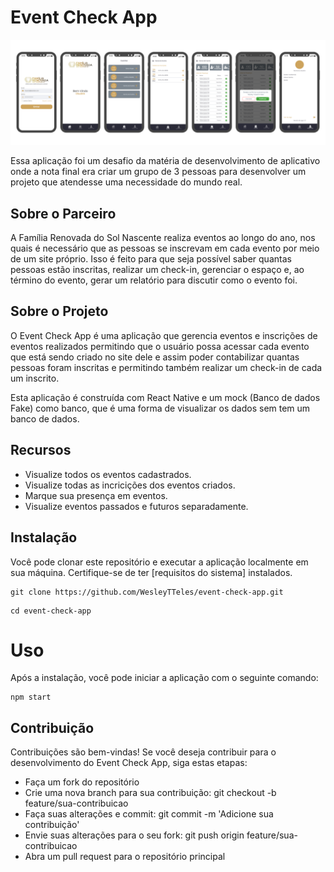 # Event Check App

![Logo do Event Check App](src/assets/images/Layout.png)

Essa aplicação foi um desafio da matéria de desenvolvimento de aplicativo onde a nota final era criar um grupo de 3 pessoas para desenvolver um projeto que atendesse uma necessidade do mundo real.

## Sobre o Parceiro

A Família Renovada do Sol Nascente realiza eventos ao longo do ano, nos quais é necessário que as pessoas se inscrevam em cada evento por meio de um site próprio. Isso é feito para que seja possível saber quantas pessoas estão inscritas, realizar um check-in, gerenciar o espaço e, ao término do evento, gerar um relatório para discutir como o evento foi.

## Sobre o Projeto

O Event Check App é uma aplicação que gerencia eventos e inscrições de eventos realizados permitindo que o usuário possa acessar cada evento que está sendo criado no site dele e assim poder contabilizar quantas pessoas foram inscritas e permitindo também realizar um check-in de cada um inscrito.

Esta aplicação é construída com React Native e um mock (Banco de dados Fake) como banco, que é uma forma de visualizar os dados sem tem um banco de dados.

## Recursos

- Visualize todos os eventos cadastrados.
- Visualize todas as incricições dos eventos criados.
- Marque sua presença em eventos.
- Visualize eventos passados e futuros separadamente.

## Instalação

Você pode clonar este repositório e executar a aplicação localmente em sua máquina. Certifique-se de ter [requisitos do sistema] instalados.

```
git clone https://github.com/WesleyTTeles/event-check-app.git
```

```
cd event-check-app
```

# Uso

Após a instalação, você pode iniciar a aplicação com o seguinte comando:

```
npm start
```

## Contribuição

Contribuições são bem-vindas! Se você deseja contribuir para o desenvolvimento do Event Check App, siga estas etapas:

- Faça um fork do repositório
- Crie uma nova branch para sua contribuição: git checkout -b feature/sua-contribuicao
- Faça suas alterações e commit: git commit -m 'Adicione sua contribuição'
- Envie suas alterações para o seu fork: git push origin feature/sua-contribuicao
- Abra um pull request para o repositório principal
